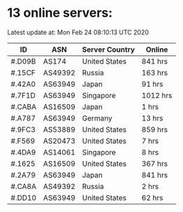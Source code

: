 # 13 online servers:

Latest update at: Mon Feb 24 08:10:13 UTC 2020

| ID | ASN | Server Country | Online |
| -- | --- | -------------- | ------ |
| #.D09B | AS174 | United States | 841 hrs |
| #.15CF | AS49392 | Russia | 163 hrs |
| #.42A0 | AS63949 | Japan | 91 hrs |
| #.7F1D | AS63949 | Singapore | 1012 hrs |
| #.CABA | AS16509 | Japan | 1 hrs |
| #.A787 | AS63949 | Germany | 13 hrs |
| #.9FC3 | AS53889 | United States | 859 hrs |
| #.F569 | AS20473 | United States | 7 hrs |
| #.4DA9 | AS14061 | Singapore | 8 hrs |
| #.1625 | AS16509 | United States | 367 hrs |
| #.2A79 | AS63949 | Japan | 841 hrs |
| #.CA8A | AS49392 | Russia | 2 hrs |
| #.DD10 | AS63949 | United States | 62 hrs |

